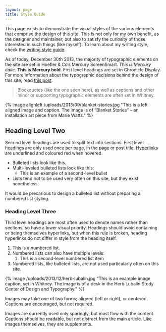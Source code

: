 ```yaml
---
layout: page
title: Style Guide
---
```


This page exists to demonstrate the visual styles of the various elements that comprise the design of this site. This is not only for my own benefit, as the designer and maintainer, but also to satisfy the curiosity of those interested in such things (like myself). To learn about my writing style, check the [writing style guide](/styleguide/writing).

As of today, December 30th 2013, the majority of typographic elements on the site are set in H<span class="caps">oefler</span> &amp; C<span class="caps">o</span>&rsquo;s Mercury ScreenSmart. *This is Mercury italic.* **This is Mercury bold.** First level headings are set in Chronicle Display. For more information about the typographic decisions behind the design of this site, read [this post](/2013/10/17/read-all-about-it/).

> Blockquotes (like the one seen here), as well as captions and other minor or supporting typographic elements are often set in Whitney.

{% image alignleft /uploads/2013/09/blanket-stories.jpg "This is a left aligned image and caption. The image is of “Blanket Stories” – an installation art piece from Marie Watts." %}

## Heading Level Two

Second level headings are used to split text into sections. First level headings are only used once per page, in the page or post title. [Hyperlinks](/styleguide) are underlined and coloured red when hovered.

- Bulleted lists look like this.
- Multi-leveled bulleted lists look like this:
	- This is an example of a second-level bullet
- Lists tend not to be used very often on this site, but they exist nonetheless.

It would be precarious to design a bulleted list without preparing a numbered list styling.

### Heading Level Three
Third level headings are most often used to denote names rather than sections, so have a lower visual priority. Headings should avoid containing or being themselves hyperlinks, but when this rule is broken, heading hyperlinks do not differ in style from the heading itself.

1. This is a numbered list.
2. Numbered lists can also have multiple levels:
	1. This is a second-level numbered list item
3. Numbered lists, like bulleted lists, are not used particularly often on this site.

{% image /uploads/2013/12/herb-lubalin.jpg "This is an example image caption, set in Whitney. The image is of a desk in the Herb Lubalin Study Center of Design and Typography." %}

Images may take one of two forms; aligned (left or right), or centered. Captions are encouraged, but not required.

Images are currently used only sparingly, but must flow with the content. Captions should be readable, but not distract from the main article. Like images themselves, they are supplements.
